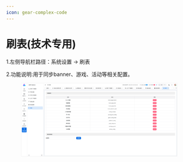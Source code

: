 ```yaml
---
icon: gear-complex-code
---
```


# 刷表(技术专用)

1.左侧导航栏路径：系统设置 → 刷表

2.功能说明:用于同步banner、游戏、活动等相关配置。

<figure><img src="../.gitbook/assets/image (267).png" alt=""><figcaption></figcaption></figure>
